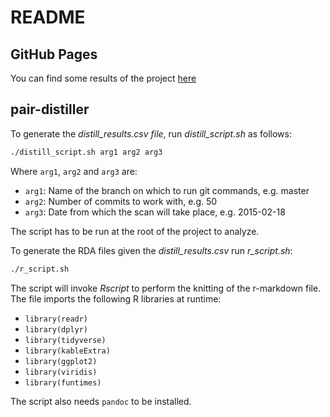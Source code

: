 # README

## GitHub Pages

You can find some results of the project [here](https://hdmsantander.github.io/pair-distiller/)

## pair-distiller

To generate the _distill_results.csv file_, run _distill_script.sh_ as follows:

```BASH
./distill_script.sh arg1 arg2 arg3
```

Where `arg1`, `arg2` and `arg3` are:

- `arg1`: Name of the branch on which to run git commands, e.g. master
- `arg2`: Number of commits to work with, e.g. 50
- `arg3`: Date from which the scan will take place, e.g. 2015-02-18

The script has to be run at the root of the project to analyze.

To generate the RDA files given the _distill_results.csv_ run _r_script.sh_:

```BASH
./r_script.sh
```

The script will invoke _Rscript_ to perform the knitting of the r-markdown file. The file imports the following R libraries at runtime:

- `library(readr)`
- `library(dplyr)`
- `library(tidyverse)`
- `library(kableExtra)`
- `library(ggplot2)`
- `library(viridis)`
- `library(funtimes)`

The script also needs `pandoc` to be installed.
